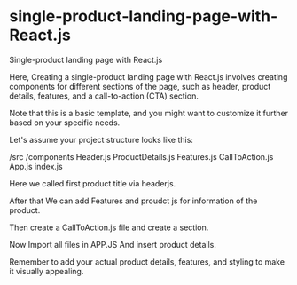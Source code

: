 # single-product-landing-page-with-React.js
Single-product landing page with React.js 


Here, 
Creating a single-product landing page with React.js involves creating components for different sections of the page, such as header, product details, features, and a call-to-action (CTA) section.

Note that this is a basic template, and you might want to customize it further based on your specific needs.

Let's assume your project structure looks like this:

/src
  /components
    Header.js
    ProductDetails.js
    Features.js
    CallToAction.js
  App.js
  index.js

Here we called first product title via headerjs.

After that We can add Features and proudct js for information of the product. 

Then create a CallToAction.js file and create a section.

Now Import all files in APP.JS And insert product details. 

Remember to add your actual product details, features, and styling to make it visually appealing. 


